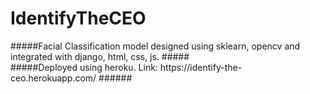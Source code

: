 <h1>IdentifyTheCEO</h1> 
#####Facial Classification model designed using sklearn, opencv and integrated with django, html, css, js. #####<br>
#####Deployed using heroku. Link: https://identify-the-ceo.herokuapp.com/ ######
